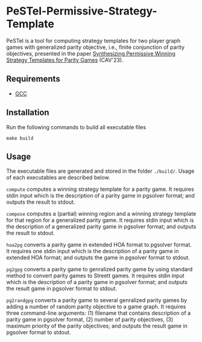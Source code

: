 # PeSTel-**Pe**rmissive-**S**trategy-**Te**mp**l**ate

PeSTel is a tool for computing strategy templates for two player graph games with generalized parity objective, i.e., finite conjunction of parity objectives, presented in the paper [Synthesizing Permissive Winning Strategy Templates for Parity Games](https://arxiv.org/abs/2305.14026) (CAV'23).

## Requirements

- <a href='https://gcc.gnu.org/install/'>GCC</a>

## Installation

Run the following commands to build all executable files

```
make build
```

## Usage
The executable files are generated and stored in the folder `./build/`. Usage of each executables are described below.

`compute` computes a winning strategy template for a parity game. It requires stdin input which is the description of a parity game in pgsolver format; and outputs the result to stdout.

`compose` computes a (partial) winning region and a winning strategy template for that region for a generalized parity game. It requires stdin input which is the description of a generalized parity game in pgsolver format; and outputs the result to stdout.

`hoa2pg` converts a parity game in extended HOA format to pgsolver format. It requires one stdin input which is the description of a parity game in extended HOA format; and outputs the game in pgsolver format to stdout.

`pg2gpg` converts a parity game to genralized parity game by using standard method to convert parity games to Streett games. It requires stdin input which is the description of a parity game in pgsolver format; and outputs the result game in pgsolver format to stdout.

`pg2randgpg` converts a parity game to several genralized parity games by adding a number of random parity objective to a game graph. It requires three command-line arguments: (1) filename that contains description of a parity game in pgsolver format, (2) number of parity objectives, (3) maximum priority of the parity objectives; and outputs the result game in pgsolver format to stdout.
